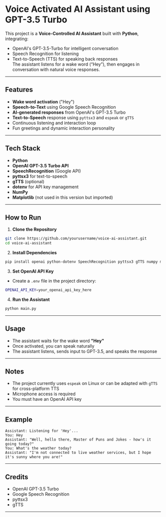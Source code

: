 
# Voice Activated AI Assistant using GPT-3.5 Turbo

This project is a **Voice-Controlled AI Assistant** built with **Python**, integrating:
- OpenAI's GPT-3.5-Turbo for intelligent conversation
- Speech Recognition for listening
- Text-to-Speech (TTS) for speaking back responses  
The assistant listens for a wake word (“Hey”), then engages in conversation with natural voice responses.

---

##  Features

-  **Wake word activation** ("Hey")
-  **Speech-to-Text** using Google Speech Recognition
-  **AI-generated responses** from OpenAI's GPT-3.5 Turbo
-  **Text-to-Speech** response using `pyttsx3` and `espeak` or `gTTS`
-  Continuous listening and interaction loop
-  Fun greetings and dynamic interaction personality

---

## Tech Stack

- **Python**
- **OpenAI GPT-3.5 Turbo API**
- **SpeechRecognition** (Google API)
- **pyttsx3** for text-to-speech
- **gTTS** (optional)
- **dotenv** for API key management
- **NumPy**
- **Matplotlib** (not used in this version but imported)

---

## How to Run

1. **Clone the Repository**

```bash
git clone https://github.com/yourusername/voice-ai-assistant.git
cd voice-ai-assistant
```

2. **Install Dependencies**

```bash
pip install openai python-dotenv SpeechRecognition pyttsx3 gTTS numpy matplotlib
```

3. **Set OpenAI API Key**

- Create a `.env` file in the project directory:

```bash
OPENAI_API_KEY=your_openai_api_key_here
```

4. **Run the Assistant**

```bash
python main.py
```

---

##  Usage

- The assistant waits for the wake word **"Hey"**
- Once activated, you can speak naturally
- The assistant listens, sends input to GPT-3.5, and speaks the response

---

##  Notes

- The project currently uses `espeak` on Linux or can be adapted with `gTTS` for cross-platform TTS
- Microphone access is required
- You must have an OpenAI API key

---

##  Example

```
Assistant: Listening for 'Hey'...
You: Hey
Assistant: "Well, hello there, Master of Puns and Jokes - how's it going today?"
You: What's the weather today?
Assistant: "I'm not connected to live weather services, but I hope it's sunny where you are!"
```

---

##  Credits

- OpenAI GPT-3.5 Turbo
- Google Speech Recognition
- pyttsx3
- gTTS

---
